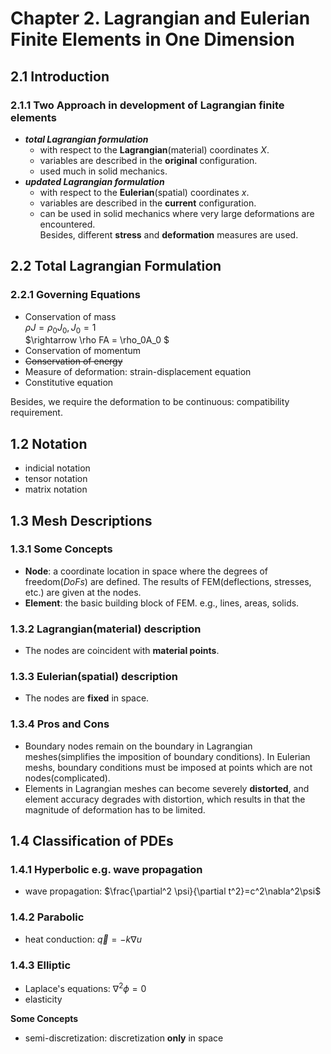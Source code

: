 # Chapter 2.  Lagrangian and Eulerian Finite Elements in One Dimension
## 2.1 Introduction
### 2.1.1 Two Approach in development of Lagrangian finite elements  
- ***total Lagrangian formulation***  
  - with respect to the **Lagrangian**(material) coordinates $X$.  
  - variables are described in the **original** configuration.  
  - used much in solid mechanics.  
- ***updated Lagrangian formulation***
  - with respect to the **Eulerian**(spatial) coordinates $x$.
  - variables are described in the **current** configuration.  
  - can be used in solid mechanics where very large deformations are encountered.  
Besides, different **stress** and **deformation** measures are used.
## 2.2 Total Lagrangian Formulation
### 2.2.1 Governing Equations
- Conservation of mass  
  $\rho J = \rho_0 J_0, J_0 = 1$  
  $\rightarrow \rho FA = \rho_0A_0 $
- Conservation of momentum
- ~~Conservation of energy~~
- Measure of deformation: strain-displacement equation
- Constitutive equation  
  
Besides, we require the deformation to be continuous: compatibility requirement.

## 1.2 Notation
- indicial notation 
- tensor notation
- matrix notation

## 1.3 Mesh Descriptions
### 1.3.1 Some Concepts
- **Node**: a coordinate location in space where the degrees of freedom(*DoFs*) are defined. The results of FEM(deflections, stresses, etc.) are given at the nodes.
- **Element**: the basic building block of FEM. e.g., lines, areas, solids.
### 1.3.2 Lagrangian(material) description
- The nodes are coincident with **material points**.
### 1.3.3 Eulerian(spatial) description
- The nodes are **fixed** in space.
### 1.3.4 Pros and Cons
- Boundary nodes remain on the boundary in Lagrangian meshes(simplifies the imposition of boundary conditions). In Eulerian meshs, boundary conditions must be imposed at points which are not nodes(complicated).
- Elements in Lagrangian meshes can become severely **distorted**, and element accuracy degrades with distortion, which results in that the magnitude of deformation has to be limited. 
## 1.4 Classification of PDEs
### 1.4.1 Hyperbolic e.g. wave propagation
- wave propagation: $\frac{\partial^2 \psi}{\partial t^2}=c^2\nabla^2\psi$
### 1.4.2 Parabolic
- heat conduction: $\vec{q}=-k\nabla u$
### 1.4.3 Elliptic
- Laplace's equations: $\nabla^2 \phi=0$ 
- elasticity 




**Some Concepts**  
- semi-discretization: discretization **only** in space
